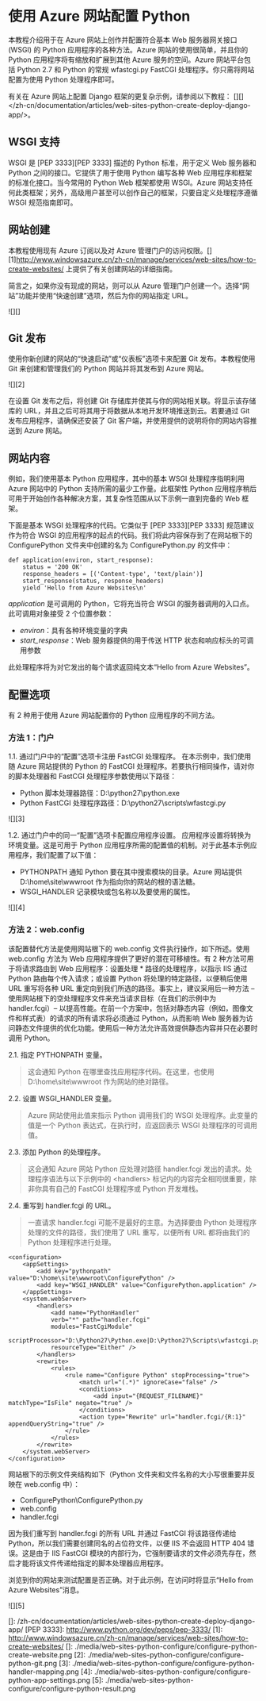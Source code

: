 <properties linkid="develop-python-tutorials-web-sites-configuration" urlDisplayName="Configuring Python with Azure Web Sites" pageTitle="Configuring Python with Azure Web Sites" metaKeywords="" description="This tutorial describes options for authoring and configuring a basic Web server Gateway Interface (WSGI) compliant Python application on Azure Web Sites." metaCanonical="" services="web-sites" documentationCenter="Python" title="Configuring Python with Azure Web Sites" authors="" solutions="" manager="" editor="" />

# 使用 Azure 网站配置 Python

本教程介绍用于在 Azure 网站上创作并配置符合基本 Web 服务器网关接口 (WSGI) 的 Python 应用程序的各种方法。Azure 网站的使用很简单，并且你的 Python 应用程序将有缩放和扩展到其他 Azure 服务的空间。Azure 网站平台包括 Python 2.7 和 Python 的常规 wfastcgi.py FastCGI 处理程序。你只需将网站配置为使用 Python 处理程序即可。

有关在 Azure 网站上配置 Django 框架的更复杂示例，请参阅以下教程：
[][]</zh-cn/documentation/articles/web-sites-python-create-deploy-django-app/></a>。

## WSGI 支持

WSGI 是 [PEP 3333][PEP 3333] 描述的 Python 标准，用于定义 Web 服务器和 Python 之间的接口。它提供了用于使用 Python 编写各种 Web 应用程序和框架的标准化接口。当今常用的 Python Web 框架都使用 WSGI。Azure 网站支持任何此类框架；另外，高级用户甚至可以创作自己的框架，只要自定义处理程序遵循 WSGI 规范指南即可。

## 网站创建

本教程使用现有 Azure 订阅以及对 Azure 管理门户的访问权限。[][1]<http://www.windowsazure.cn/zh-cn/manage/services/web-sites/how-to-create-websites/></a> 上提供了有关创建网站的详细指南。

简言之，如果你没有现成的网站，则可以从 Azure 管理门户创建一个。选择“网站”功能并使用“快速创建”选项，然后为你的网站指定 URL。

![][]

## Git 发布

使用你新创建的网站的“快速启动”或“仪表板”选项卡来配置 Git 发布。本教程使用 Git 来创建和管理我们的 Python 网站并将其发布到 Azure 网站。

![][2]

在设置 Git 发布之后，将创建 Git 存储库并使其与你的网站相关联。将显示该存储库的 URL，并且之后可将其用于将数据从本地开发环境推送到云。若要通过 Git 发布应用程序，请确保还安装了 Git 客户端，并使用提供的说明将你的网站内容推送到 Azure 网站。

## 网站内容

例如，我们使用基本 Python 应用程序，其中的基本 WSGI 处理程序指明利用 Azure 网站中的 Python 支持所需的最少工作量。此框架性 Python 应用程序稍后可用于开始创作各种解决方案，其复杂性范围从以下示例一直到完备的 Web 框架。

下面是基本 WSGI 处理程序的代码。它类似于 [PEP 3333][PEP 3333] 规范建议作为符合 WSGI 的应用程序的起点的代码。我们将此内容保存到了在网站根下的 ConfigurePython 文件夹中创建的名为 ConfigurePython.py 的文件中：

    def application(environ, start_response):
        status = '200 OK'
        response_headers = [('Content-type', 'text/plain')]
        start_response(status, response_headers)
        yield 'Hello from Azure Websites\n'

*application* 是可调用的 Python，它将充当符合 WSGI 的服务器调用的入口点。此可调用对象接受 2 个位置参数：

-   *environ*：具有各种环境变量的字典
-   *start\_response*：Web 服务器提供的用于传送 HTTP 状态和响应标头的可调用参数

此处理程序将为对它发出的每个请求返回纯文本“Hello from Azure Websites”。

## 配置选项

有 2 种用于使用 Azure 网站配置你的 Python 应用程序的不同方法。

### 方法 1：门户

1.1. 通过门户中的“配置”选项卡注册 FastCGI 处理程序。
在本示例中，我们使用随 Azure 网站提供的 Python 的 FastCGI 处理程序。若要执行相同操作，请对你的脚本处理器和 FastCGI 处理程序参数使用以下路径：

-   Python 脚本处理器路径：D:\\python27\\python.exe
-   Python FastCGI 处理程序路径：D:\\python27\\scripts\\wfastcgi.py

![][3]

1.2. 通过门户中的同一“配置”选项卡配置应用程序设置。
应用程序设置将转换为环境变量。这是可用于 Python 应用程序所需的配置值的机制。对于此基本示例应用程序，我们配置了以下值：

-   PYTHONPATH 通知 Python 要在其中搜索模块的目录。Azure 网站提供 D:\\home\\site\\wwwroot 作为指向你的网站的根的语法糖。
-   WSGI\_HANDLER 记录模块或包名称以及要使用的属性。

![][4]

### 方法 2：web.config

该配置替代方法是使用网站根下的 web.config 文件执行操作，如下所述。使用 web.config 方法为 Web 应用程序提供了更好的潜在可移植性。有 2 种方法可用于将请求路由到 Web 应用程序：设置处理 \* 路径的处理程序，以指示 IIS 通过 Python 路由每个传入请求；或设置 Python 将处理的特定路径，以便稍后使用 URL 重写将各种 URL 重定向到我们所选的路径。事实上，建议采用后一种方法 – 使用网站根下的空处理程序文件来充当请求目标（在我们的示例中为 handler.fcgi）– 以提高性能。在前一个方案中，包括对静态内容（例如，图像文件和样式表）的请求的所有请求将必须通过 Python，从而影响 Web 服务器为访问静态文件提供的优化功能。使用后一种方法允许高效提供静态内容并只在必要时调用 Python。

2.1. 指定 PYTHONPATH 变量。

> 这会通知 Python 在哪里查找应用程序代码。在这里，也使用 D:\\home\\site\\wwwroot 作为网站的绝对路径。

2.2. 设置 WSGI\_HANDLER 变量。

> Azure 网站使用此值来指示 Python 调用我们的 WSGI 处理程序。此变量的值是一个 Python 表达式，在执行时，应返回表示 WSGI 处理程序的可调用值。

2.3. 添加 Python 的处理程序。

> 这会通知 Azure 网站 Python 应处理对路径 handler.fcgi 发出的请求。处理程序语法与以下示例中的 \<handlers\> 标记内的内容完全相同很重要，除非你具有自己的 FastCGI 处理程序或 Python 开发堆栈。

2.4. 重写到 handler.fcgi 的 URL。

> 一直请求 handler.fcgi 可能不是最好的主意。为选择要由 Python 处理程序处理的文件的路径，我们使用了 URL 重写，以便所有 URL 都将由我们的 Python 处理程序进行处理。

    <configuration>
        <appSettings>
            <add key="pythonpath" value="D:\home\site\wwwroot\ConfigurePython" />
            <add key="WSGI_HANDLER" value="ConfigurePython.application" />
        </appSettings>
        <system.webServer>
            <handlers>
                <add name="PythonHandler" 
                verb="*" path="handler.fcgi" 
                modules="FastCgiModule" 
                scriptProcessor="D:\Python27\Python.exe|D:\Python27\Scripts\wfastcgi.py" 
                resourceType="Either" />
            </handlers>
            <rewrite>
                <rules>
                    <rule name="Configure Python" stopProcessing="true">
                        <match url="(.*)" ignoreCase="false" />
                        <conditions>
                            <add input="{REQUEST_FILENAME}" matchType="IsFile" negate="true" />
                        </conditions>
                        <action type="Rewrite" url="handler.fcgi/{R:1}" appendQueryString="true" />
                    </rule>
                </rules>
            </rewrite>
        </system.webServer>
    </configuration> 

网站根下的示例文件夹结构如下（Python 文件夹和文件名称的大小写很重要并反映在 web.config 中）：

-   ConfigurePython\\ConfigurePython.py
-   web.config
-   handler.fcgi

因为我们重写到 handler.fcgi 的所有 URL 并通过 FastCGI 将该路径传递给 Python，所以我们需要创建同名的占位符文件，以便 IIS 不会返回 HTTP 404 错误。这是由于 IIS FastCGI 模块的内部行为，它强制要请求的文件必须先存在，然后才能将该文件传递给指定的脚本处理器应用程序。

浏览到你的网站来测试配置是否正确。对于此示例，在访问时将显示“Hello from Azure Websites”消息。

![][5]

  []: /zh-cn/documentation/articles/web-sites-python-create-deploy-django-app/
  [PEP 3333]: http://www.python.org/dev/peps/pep-3333/
  [1]: http://www.windowsazure.cn/zh-cn/manage/services/web-sites/how-to-create-websites/
  []: ./media/web-sites-python-configure/configure-python-create-website.png
  [2]: ./media/web-sites-python-configure/configure-python-git.png
  [3]: ./media/web-sites-python-configure/configure-python-handler-mapping.png
  [4]: ./media/web-sites-python-configure/configure-python-app-settings.png
  [5]: ./media/web-sites-python-configure/configure-python-result.png
